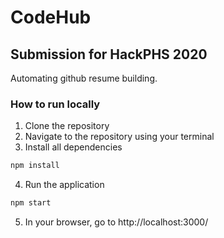 # CodeHub
## Submission for HackPHS 2020

Automating github resume building.

### How to run locally

1. Clone the repository
2. Navigate to the repository using your terminal
3. Install all dependencies
```bash
npm install
```
4. Run the application
```bash
npm start
```
5. In your browser, go to http://localhost:3000/
